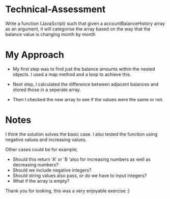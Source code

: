 # Technical-Assessment
Write a function (JavaScript) such that given a accountBalanceHistory array as an argument, it will categorise the array based on the way that the balance value is changing month by month

# My Approach

* My first step was to find just the balance amounts within the nested objects. 
I used a map method and a loop to achieve this.

* Next step, I calculated the difference between adjacent balances and stored those in a seperate array.

* Then I checked the new array to see if the values were the same or not.

# Notes

I think the solution solves the basic case. I also tested the function using negative values and increasing values.

Other cases could be for example;
* Should this return 'A' or 'B 'also for increasing numbers as well as decreasing numbers?
* Should we include negative integers?
* Should string values also pass, or do we have to input integers?
* What if the array is empty?



Thank you for looking, this was a very enjoyable exercise :)









